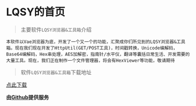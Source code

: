 # LQSY的首页
>主要软件```LQSY浏览器&工具箱```介绍

`
本软件以Vae浏览器为底，开发了一个又一个的功能，汇聚成你们所见到的LQSY浏览器&工具箱。现在我们现在开发了HttpUtil(GET/POST工具)，时间戳转换，Unicode编解码，Base64编解码，Hex串处理，AES加解密，指南针/水平仪，翻译等囊括日常生活、开发需要的大量工具。现在，我们正在制作一个文件管理器，将会有HexViewer等功能，敬请期待
`

>软件```LQSY浏览器&工具箱```下载地址

[点此下载](https://lqsymichaelluo.github.io/LQSY浏览器&工具箱_1.9.0.signed.apk)



**由[Github](https://www.github.com/)提供服务**
